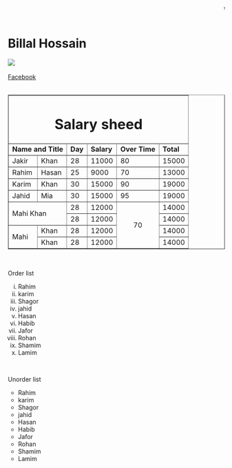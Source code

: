 <DOCTIPE HTML>
<html>
<head>

<title>Billal Hossain</title>

</head>
<bidy>
<h1><marquee behabior="slide">Welcome to my website.</marquee></h1>
<h1>Billal Hossain</h1>
<img src="../Image/FB_IMG_15753848350957209.jpg"/><br /><br />
<a target="_blank"href="https:www.facebook.com">Facebook</a><br /><br />

<table border>
<tr><td colspan="6"><h1><center>Salary sheed</center></h1></td></tr>
<tr><td colspan="2"><b>Name and Title</b></td><td><b>Day</b></td><td><b>Salary</b></td><td><b>Over Time</b></td><td><b>Total</b></td></tr>
<tr><td>Jakir</td><td>Khan</td><td>28</td><td>11000</td><td>80 </td><td>15000</td></tr>
<tr><td>Rahim</td><td>Hasan</td><td>25</td><td>9000</td><td>70</td><td>13000</td></tr>
<tr><td>Karim</td><td>Khan</td><td>30</td><td>15000</td><td>90</td><td>19000</td></tr>
<tr><td>Jahid</td><td>Mia</td><td>30</td><td>15000</td><td>95</td><td>19000</td></tr>
<tr><td colspan="2" rowspan="2">Mahi Khan</td><td>28</td><td>12000</td><td rowspan="4"><center>70</center></td><td>14000</td></tr>
<tr><td>28</td><td>12000</td><td>14000</td></tr>
<tr><td rowspan="2">Mahi </td><td>Khan</td><td>28</td><td>12000</td><td>14000</td></tr>
<tr><td>Khan</td><td>28</td><td>12000</td><td>14000</td></tr>


</table><br />


Order list
<ol type="i">

<li>Rahim</li>
<li>karim</li>
<li>Shagor</li>
<li>jahid</li>
<li>Hasan</li>
<li>Habib</li>
<li>Jafor</li>
<li>Rohan</li>
<li>Shamim</li>
<li>Lamim</li>




</ol><br />

Unorder list

<ul type="circle">

<li>Rahim</li>
<li>karim</li>
<li>Shagor</li>
<li>jahid</li>
<li>Hasan</li>
<li>Habib</li>
<li>Jafor</li>
<li>Rohan</li>
<li>Shamim</li>
<li>Lamim</li>


</ul>






</body>


</html>
